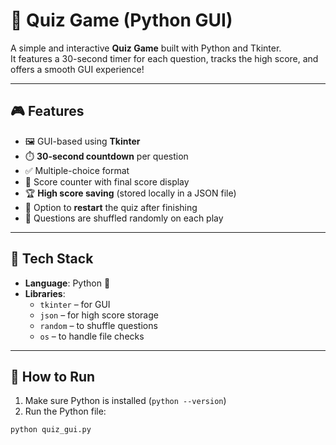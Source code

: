 # 🧠 Quiz Game (Python GUI)

A simple and interactive **Quiz Game** built with Python and Tkinter.  
It features a 30-second timer for each question, tracks the high score, and offers a smooth GUI experience!

---

## 🎮 Features

- 🖼️ GUI-based using **Tkinter**
- ⏱️ **30-second countdown** per question
- ✅ Multiple-choice format
- 🧠 Score counter with final score display
- 🏆 **High score saving** (stored locally in a JSON file)
- 🔄 Option to **restart** the quiz after finishing
- 🔀 Questions are shuffled randomly on each play

---

## 🧰 Tech Stack

- **Language**: Python 🐍
- **Libraries**:
  - `tkinter` – for GUI
  - `json` – for high score storage
  - `random` – to shuffle questions
  - `os` – to handle file checks

---

## 🚀 How to Run

1. Make sure Python is installed (`python --version`)
2. Run the Python file:

```bash
python quiz_gui.py
